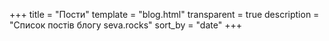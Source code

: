 +++
title = "Пости"
template = "blog.html"
transparent = true
description = "Список постів блогу seva.rocks"
sort_by = "date"
+++
